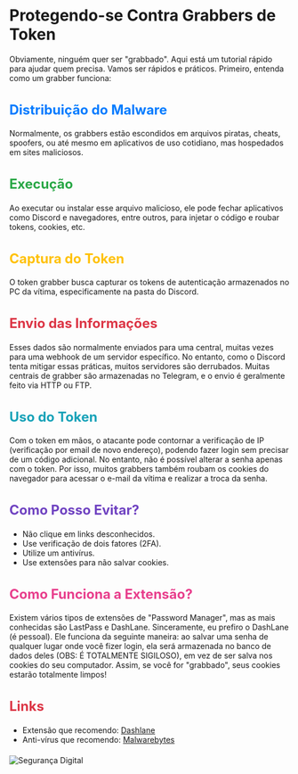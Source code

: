 # Protegendo-se Contra Grabbers de Token

Obviamente, ninguém quer ser "grabbado". Aqui está um tutorial rápido para ajudar quem precisa. Vamos ser rápidos e práticos. Primeiro, entenda como um grabber funciona:

<h2 style="color: #007bff; font-size: 24px;">Distribuição do Malware</h2>

Normalmente, os grabbers estão escondidos em arquivos piratas, cheats, spoofers, ou até mesmo em aplicativos de uso cotidiano, mas hospedados em sites maliciosos.

<h2 style="color: #28a745; font-size: 24px;">Execução</h2>

Ao executar ou instalar esse arquivo malicioso, ele pode fechar aplicativos como Discord e navegadores, entre outros, para injetar o código e roubar tokens, cookies, etc.

<h2 style="color: #ffc107; font-size: 24px;">Captura do Token</h2>

O token grabber busca capturar os tokens de autenticação armazenados no PC da vítima, especificamente na pasta do Discord.

<h2 style="color: #dc3545; font-size: 24px;">Envio das Informações</h2>

Esses dados são normalmente enviados para uma central, muitas vezes para uma webhook de um servidor específico. No entanto, como o Discord tenta mitigar essas práticas, muitos servidores são derrubados. Muitas centrais de grabber são armazenadas no Telegram, e o envio é geralmente feito via HTTP ou FTP.

<h2 style="color: #17a2b8; font-size: 24px;">Uso do Token</h2>

Com o token em mãos, o atacante pode contornar a verificação de IP (verificação por email de novo endereço), podendo fazer login sem precisar de um código adicional. No entanto, não é possível alterar a senha apenas com o token. Por isso, muitos grabbers também roubam os cookies do navegador para acessar o e-mail da vítima e realizar a troca da senha.

<h2 style="color: #6f42c1; font-size: 24px;">Como Posso Evitar?</h2>

- Não clique em links desconhecidos.
- Use verificação de dois fatores (2FA).
- Utilize um antivírus.
- Use extensões para não salvar cookies.

<h2 style="color: #e83e8c; font-size: 24px;">Como Funciona a Extensão?</h2>

Existem vários tipos de extensões de "Password Manager", mas as mais conhecidas são LastPass e DashLane. Sinceramente, eu prefiro o DashLane (é pessoal). Ele funciona da seguinte maneira: ao salvar uma senha de qualquer lugar onde você fizer login, ela será armazenada no banco de dados deles (OBS: É TOTALMENTE SIGILOSO), em vez de ser salva nos cookies do seu computador. Assim, se você for "grabbado", seus cookies estarão totalmente limpos!

<h2 style="color: #dc3545; font-size: 24px;">Links</h2>

- Extensão que recomendo: [Dashlane](https://chromewebstore.google.com/detail/dashlane-%E2%80%94-password-manag/fdjamakpfbbddfjaooikfcpapjohcfmg?hl=pt-BR)
- Anti-vírus que recomendo: [Malwarebytes](https://www.malwarebytes.com/pt-br/)

<img src="https://github.com/user-attachments/assets/9cd2da97-1e2f-4c40-b8b4-4e5663a3eadf" alt="Segurança Digital" style="display: block; margin: 20px auto; max-width: 100%; height: auto;">
